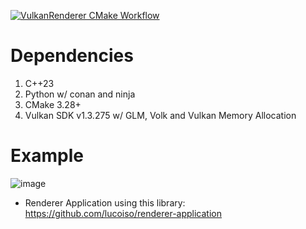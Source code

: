 [![VulkanRenderer CMake Workflow](https://github.com/lucoiso/VulkanRenderer/actions/workflows/cmake-build.yml/badge.svg)](https://github.com/lucoiso/VulkanRenderer/actions/workflows/cmake-build.yml)

# Dependencies

1. C++23
2. Python w/ conan and ninja
3. CMake 3.28+
4. Vulkan SDK v1.3.275 w/ GLM, Volk and Vulkan Memory Allocation

# Example

![image](https://github.com/lucoiso/VulkanRenderer/assets/77353979/55f06534-2ce0-465f-ae10-3f82156cf3a4)

- Renderer Application using this library: https://github.com/lucoiso/renderer-application
